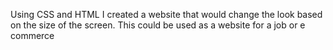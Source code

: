 Using CSS and HTML I created a website that would change the look based on the size of the screen. This could be used as a website for a job or e commerce
